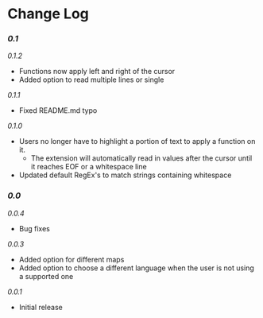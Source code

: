 # Change Log

### *0.1*

*0.1.2*
- Functions now apply left and right of the cursor
- Added option to read multiple lines or single

*0.1.1*
- Fixed README.md typo

*0.1.0*
- Users no longer have to highlight a portion of text to apply a function on it.
    - The extension will automatically read in values after the cursor until it reaches EOF or a whitespace line
- Updated default RegEx's to match strings containing whitespace

### *0.0*

*0.0.4*
- Bug fixes

*0.0.3*
- Added option for different maps
- Added option to choose a different language when the user is not using a supported one

*0.0.1*

- Initial release